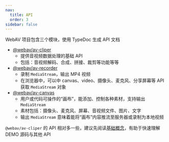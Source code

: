 ```yaml
---
nav:
  title: API
  order: 3
sidebar: false
---
```


WebAV 项目包含三个模块，使用 TypeDoc 生成 API 文档

- [@webav/av-cliper](//webav-tech.github.io/WebAV/_api/av-cliper/)
  - 提供音视频数据处理的基础 API
  - 包括：音视频解码、合成、拼接、裁剪等功能等等
- [@webav/av-recorder](//webav-tech.github.io/WebAV/_api/av-recorder/)
  - 录制 `MediaStream`，输出 MP4 视频
  - 在浏览器中，可以中 canvas、video、摄像头、麦克风、分享屏幕等 API 获取 `MediaStream` 对象
- [@webav/av-canvas](//webav-tech.github.io/WebAV/_api/av-canvas/)
  - 用户或代码可操作的“画布”，能添加、控制各种素材，支持输出 `MediaStream`
  - 素材包括：摄像头、麦克风、屏幕、音视频文件、图片、文字
  - 输出 `MediaStream` 意味着能将“画布”内容推流至服务器或录制为本地视频

`@webav/av-cliper` 的 API 相对多一些，建议先阅读[基础概念](https://webav-tech.github.io/WebAV/_api/av-cliper/#md:basic-concepts-%E5%9F%BA%E7%A1%80%E6%A6%82%E5%BF%B5)，有助于快速理解 DEMO 源码与其他 API

